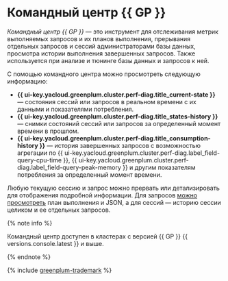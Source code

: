 # Командный центр {{ GP }}

_Командный центр {{ GP }}_ — это инструмент для отслеживания метрик выполняемых запросов и их планов выполнения, прерывания отдельных запросов и сессий администраторами базы данных, просмотра истории выполнения завершенных запросов. Также используется при анализе и тюнинге базы данных и запросов к ней.

С помощью командного центра можно просмотреть следующую информацию:

* **{{ ui-key.yacloud.greenplum.cluster.perf-diag.title_current-state }}** — состояния сессий или запросов в реальном времени с их данными и показателями потребления.
* **{{ ui-key.yacloud.greenplum.cluster.perf-diag.title_states-history }}** — снимки состояний сессий или запросов за определенный момент времени в прошлом.
* **{{ ui-key.yacloud.greenplum.cluster.perf-diag.title_consumption-history }}** — история завершенных запросов с возможностью агрегации по {{ ui-key.yacloud.greenplum.cluster.perf-diag.label_field-query-cpu-time }}, {{ ui-key.yacloud.greenplum.cluster.perf-diag.label_field-query-peak-memory }} и другим показателям потребления за определенный момент времени.

Любую текущую сессию и запрос можно прервать или детализировать для отображения подробной информации. Для запросов [можно просмотреть](../operations/command-center.md) план выполнения и JSON, а для сессий — историю сессии целиком и ее отдельных запросов.

{% note info %}

Командный центр доступен в кластерах с версией {{ GP }} {{ versions.console.latest }} и выше.

{% endnote %}

{% include [greenplum-trademark](../../_includes/mdb/mgp/trademark.md) %}
